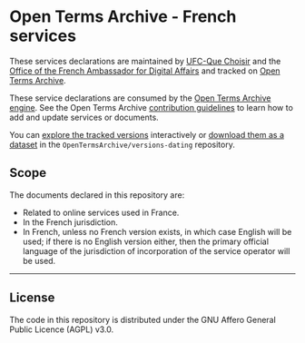 # Open Terms Archive - French services

These services declarations are maintained by [UFC-Que Choisir](https://www.quechoisir.org) and the [Office of the French Ambassador for Digital Affairs](https://www.diplomatie.gouv.fr/fr/politique-etrangere-de-la-france/diplomatie-numerique/) and tracked on [Open Terms Archive](https://opentermsarchive.org).

These service declarations are consumed by the [Open Terms Archive engine](https://github.com/ambanum/OpenTermsArchive). See the Open Terms Archive [contribution guidelines](https://github.com/OpenTermsArchive/services-all/blob/main/CONTRIBUTING.md) to learn how to add and update services or documents.

You can [explore the tracked versions](https://github.com/OpenTermsArchive/versions-dating) interactively or [download them as a dataset](https://github.com/OpenTermsArchive/versions-dating/releases) in the `OpenTermsArchive/versions-dating` repository.

## Scope

The documents declared in this repository are:

- Related to online services used in France.
- In the French jurisdiction.
- In French, unless no French version exists, in which case English will be used; if there is no English version either, then the primary official language of the jurisdiction of incorporation of the service operator will be used.

- - - -

## License

The code in this repository is distributed under the GNU Affero General Public Licence (AGPL) v3.0.
